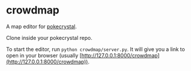 # crowdmap

A map editor for [pokecrystal].

Clone inside your pokecrystal repo. 

To start the editor, run `python crowdmap/server.py`. It will give you a link to open in your browser (usually [http://127.0.0.1:8000/crowdmap](http://127.0.0.1:8000/crowdmap)).

[pokecrystal]: https://github.com/pret/pokecrystal
